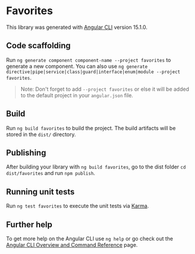 # Favorites

This library was generated with [Angular CLI](https://github.com/angular/angular-cli) version 15.1.0.

## Code scaffolding

Run `ng generate component component-name --project favorites` to generate a new component. You can also use `ng generate directive|pipe|service|class|guard|interface|enum|module --project favorites`.
> Note: Don't forget to add `--project favorites` or else it will be added to the default project in your `angular.json` file. 

## Build

Run `ng build favorites` to build the project. The build artifacts will be stored in the `dist/` directory.

## Publishing

After building your library with `ng build favorites`, go to the dist folder `cd dist/favorites` and run `npm publish`.

## Running unit tests

Run `ng test favorites` to execute the unit tests via [Karma](https://karma-runner.github.io).

## Further help

To get more help on the Angular CLI use `ng help` or go check out the [Angular CLI Overview and Command Reference](https://angular.io/cli) page.
